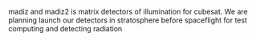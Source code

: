 madiz and madiz2 is matrix detectors of illumination for cubesat. We are planning launch our detectors in stratosphere before spaceflight for test computing and detecting radiation
